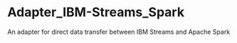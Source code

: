 # Adapter_IBM-Streams_Spark
An adapter for direct data transfer between IBM Streams and Apache Spark
